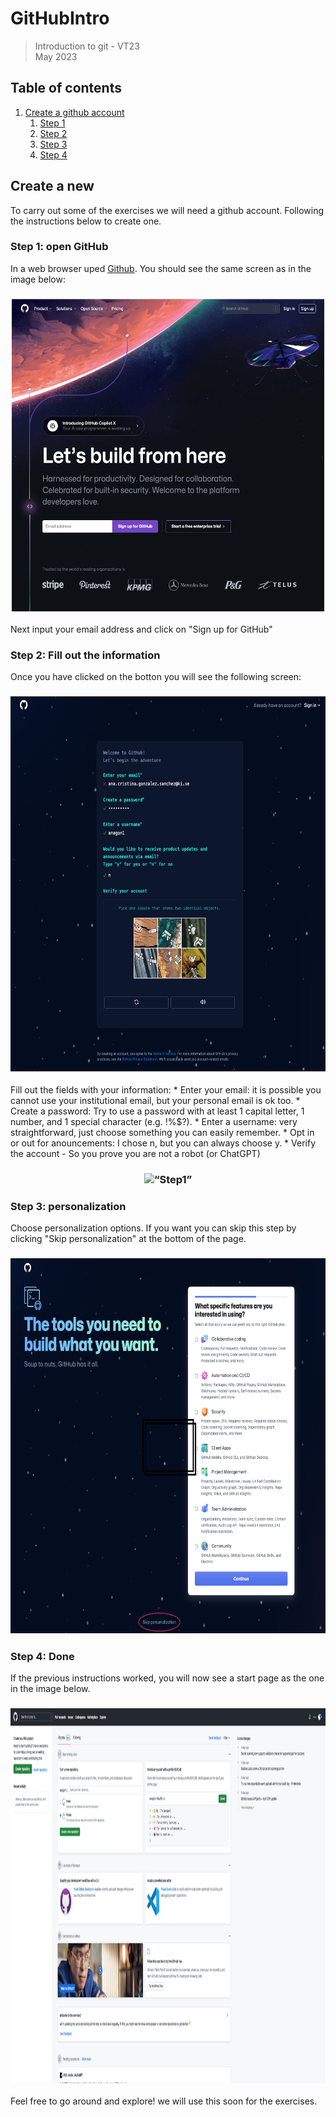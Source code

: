 # GitHubIntro

><p>Introduction to git - VT23 <br>
> May 2023 <br>

## Table of contents
1. [Create a github account](#githubacc)
	1. [Step 1](#step1)
	2. [Step 2](#step2)
  	3. [Step 3](#step3)
  	4. [Step 4](#step4)

## Create a new <a name="githubacc"></a>
To carry out some of the exercises we will need a github account. Following the instructions below to create one.

### Step 1: open GitHub<a name="step1"></a>
In a web browser uped [Github](www.github.com). You should see the same screen as in the image below:

<h3 align="center">
<img src="images/Step1.png" alt= “Step1” width="500" height="500">
</h3>

Next input your email address and click on "Sign up for GitHub"

### Step 2: Fill out the information<a name="step2"></a>
Once you have clicked on the botton you will see the following screen:

<h3 align="center">
<img src="images/Step2.png" alt= “Step2” width="600" height="600">
</h3>
Fill out the fields with your information: 
* Enter your email: it is possible you cannot use your institutional email, but your personal email is ok too.
* Create a password: Try to use a password with at least 1 capital letter, 1 number, and 1 special character (e.g. !%$?). 
* Enter a username: very straightforward, just choose something you can easily remember.
* Opt in or out for anouncements: I chose n, but you can always choose y.
* Verify the account - So you prove you are not a robot (or ChatGPT)

<h3 align="center">
<img src="https://media.giphy.com/media/l0NwI1oBNxYfoRRny/giphy.gif" alt= “Step1” width="200" height="200">
</h3>

### Step 3: personalization<a name="step3"></a>
Choose personalization options. If you want you can skip this step by clicking "Skip personalization" at the bottom of the page.
<h3 align="center">
<img src="images/Step3.png" alt= “Step3” width="750" height="600">
</h3>

### Step 4: Done<a name="step4"></a>
If the previous instructions worked, you will now see a start page as the one in the image below.
<h3 align="center">
<img src="images/Step4.png" alt= “Step4” width="900" height="600">
</h3>
Feel free to go around and explore! we will use this soon for the exercises.


